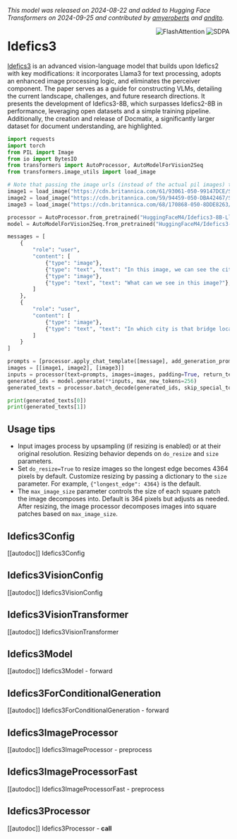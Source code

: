 <!--Copyright 2024 The HuggingFace Team. All rights reserved.

Licensed under the Apache License, Version 2.0 (the "License"); you may not use this file except in compliance with
the License. You may obtain a copy of the License at

http://www.apache.org/licenses/LICENSE-2.0

Unless required by applicable law or agreed to in writing, software distributed under the License is distributed on
an "AS IS" BASIS, WITHOUT WARRANTIES OR CONDITIONS OF ANY KIND, either express or implied. See the License for the
specific language governing permissions and limitations under the License.

⚠️ Note that this file is in Markdown but contain specific syntax for our doc-builder (similar to MDX) that may not be
rendered properly in your Markdown viewer.

-->
*This model was released on 2024-08-22 and added to Hugging Face Transformers on 2024-09-25 and contributed by [amyeroberts](https://huggingface.co/amyeroberts) and [andito](https://huggingface.co/andito).*

<div style="float: right;">
    <div class="flex flex-wrap space-x-1">
        <img alt="FlashAttention" src="https://img.shields.io/badge/%E2%9A%A1%EF%B8%8E%20FlashAttention-eae0c8?style=flat">
        <img alt="SDPA" src="https://img.shields.io/badge/SDPA-DE3412?style=flat&logo=pytorch&logoColor=white">
    </div>
</div>

# Idefics3

[Idefics3](https://huggingface.co/papers/2408.12637) is an advanced vision-language model that builds upon Idefics2 with key modifications: it incorporates Llama3 for text processing, adopts an enhanced image processing logic, and eliminates the perceiver component. The paper serves as a guide for constructing VLMs, detailing the current landscape, challenges, and future research directions. It presents the development of Idefics3-8B, which surpasses Idefics2-8B in performance, leveraging open datasets and a simple training pipeline. Additionally, the creation and release of Docmatix, a significantly larger dataset for document understanding, are highlighted.

<hfoptions id="usage">
<hfoption id="AutoModelForVision2Seq">

```py
import requests
import torch
from PIL import Image
from io import BytesIO
from transformers import AutoProcessor, AutoModelForVision2Seq
from transformers.image_utils import load_image

# Note that passing the image urls (instead of the actual pil images) to the processor is also possible
image1 = load_image("https://cdn.britannica.com/61/93061-050-99147DCE/Statue-of-Liberty-Island-New-York-Bay.jpg")
image2 = load_image("https://cdn.britannica.com/59/94459-050-DBA42467/Skyline-Chicago.jpg")
image3 = load_image("https://cdn.britannica.com/68/170868-050-8DDE8263/Golden-Gate-Bridge-San-Francisco.jpg")

processor = AutoProcessor.from_pretrained("HuggingFaceM4/Idefics3-8B-Llama3")
model = AutoModelForVision2Seq.from_pretrained("HuggingFaceM4/Idefics3-8B-Llama3", dtype="auto")

messages = [
    {
        "role": "user",
        "content": [
            {"type": "image"},
            {"type": "text", "text": "In this image, we can see the city of New York, and more specifically the Statue of Liberty."},
            {"type": "image"},
            {"type": "text", "text": "What can we see in this image?"},
        ]
    },
    {
        "role": "user",
        "content": [
            {"type": "image"},
            {"type": "text", "text": "In which city is that bridge located?"},
        ]
    }
]

prompts = [processor.apply_chat_template([message], add_generation_prompt=True) for message in messages]
images = [[image1, image2], [image3]]
inputs = processor(text=prompts, images=images, padding=True, return_tensors="pt").to(model.device)
generated_ids = model.generate(**inputs, max_new_tokens=256)
generated_texts = processor.batch_decode(generated_ids, skip_special_tokens=True)

print(generated_texts[0])
print(generated_texts[1])
```

</hfoption>
</hfoptions>

## Usage tips

- Input images process by upsampling (if resizing is enabled) or at their original resolution. Resizing behavior depends on `do_resize` and `size` parameters.
- Set `do_resize=True` to resize images so the longest edge becomes 4364 pixels by default. Customize resizing by passing a dictionary to the `size` parameter. For example, `{"longest_edge": 4364}` is the default.
- The `max_image_size` parameter controls the size of each square patch the image decomposes into. Default is 364 pixels but adjusts as needed. After resizing, the image processor decomposes images into square patches based on `max_image_size`.

## Idefics3Config

[[autodoc]] Idefics3Config

## Idefics3VisionConfig

[[autodoc]] Idefics3VisionConfig

## Idefics3VisionTransformer

[[autodoc]] Idefics3VisionTransformer

## Idefics3Model

[[autodoc]] Idefics3Model
    - forward

## Idefics3ForConditionalGeneration

[[autodoc]] Idefics3ForConditionalGeneration
    - forward

## Idefics3ImageProcessor

[[autodoc]] Idefics3ImageProcessor
    - preprocess

## Idefics3ImageProcessorFast

[[autodoc]] Idefics3ImageProcessorFast
    - preprocess

## Idefics3Processor

[[autodoc]] Idefics3Processor
    - __call__

